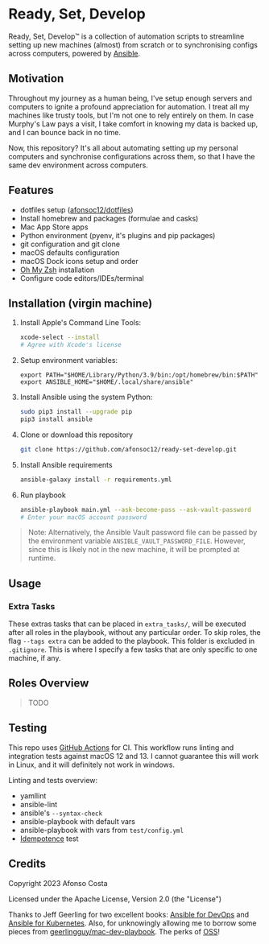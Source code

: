 # Ready, Set, Develop

Ready, Set, Develop™ is a collection of automation scripts to streamline setting up new machines (almost) from scratch or to synchronising configs across computers, powered by [Ansible](https://ansible.com).

## Motivation

Throughout my journey as a human being, I've setup enough servers and computers to ignite a profound appreciation for automation. I treat all my machines like trusty tools, but I'm not one to rely entirely on them.
In case Murphy's Law pays a visit, I take comfort in knowing my data is backed up, and I can bounce back in no time.

Now, this repository? It's all about automating setting up my personal computers and synchronise configurations across them, so that I have the same dev environment across computers.

## Features

- dotfiles setup ([afonsoc12/dotfiles](https://github.com/afonsoc12/dotfiles))
- Install homebrew and packages (formulae and casks)
- Mac App Store apps
- Python environment (pyenv, it's plugins and pip packages)
- git configuration and git clone
- macOS defaults configuration
- macOS Dock icons setup and order
- [Oh My Zsh](https://ohmyz.sh/) installation
- Configure code editors/IDEs/terminal


## Installation (virgin machine)

1. Install Apple's Command Line Tools:

    ```bash
    xcode-select --install
    # Agree with Xcode's license
    ```

2. Setup environment variables:

    ```shell
    export PATH="$HOME/Library/Python/3.9/bin:/opt/homebrew/bin:$PATH"
    export ANSIBLE_HOME="$HOME/.local/share/ansible"
    ```

3. Install Ansible using the system Python:

     ```bash
     sudo pip3 install --upgrade pip
     pip3 install ansible
     ```

4. Clone or download this repository

    ```bash
    git clone https://github.com/afonsoc12/ready-set-develop.git
    ```

5. Install Ansible requirements

    ```bash
    ansible-galaxy install -r requirements.yml
    ```

6. Run playbook

    ```bash
    ansible-playbook main.yml --ask-become-pass --ask-vault-password
    # Enter your macOS account password
    ```

> Note: Alternatively, the Ansible Vault password file can be passed by the environment variable
`ANSIBLE_VAULT_PASSWORD_FILE`. However, since this is likely not in the new machine, it will be
prompted at runtime.

## Usage

### Extra Tasks

These extras tasks that can be placed in `extra_tasks/`, will be executed after all roles in the playbook, without any particular order.
To skip roles, the flag `--tags extra` can be added to the playbook.
This folder is excluded in `.gitignore`. This is where I specify a few tasks that are only specific to one machine, if any.

## Roles Overview

> TODO


## Testing

This repo uses [GitHub Actions](https://github.com/afonsoc12/ready-set-develop/actions) for CI. This workflow runs linting and integration tests against macOS 12 and 13. I cannot guarantee this will work in Linux, and it will definitely not work in windows.

Linting and tests overview:
- yamllint
- ansible-lint
- ansible's `--syntax-check`
- ansible-playbook with default vars
- ansible-playbook with vars from `test/config.yml`
- [Idempotence](https://en.wikipedia.org/wiki/Idempotence) test

## Credits

Copyright 2023 Afonso Costa

Licensed under the Apache License, Version 2.0 (the "License")

Thanks to Jeff Geerling for two excellent books: [Ansible for DevOps](https://www.ansiblefordevops.com) and [Ansible for Kubernetes](https://www.ansibleforkubernetes.com). Also, for unknowingly allowing me to borrow some pieces from [geerlingguy/mac-dev-playbook](https://github.com/geerlingguy/mac-dev-playbook). The perks of [OSS](https://en.wikipedia.org/wiki/Open-source_software)!

